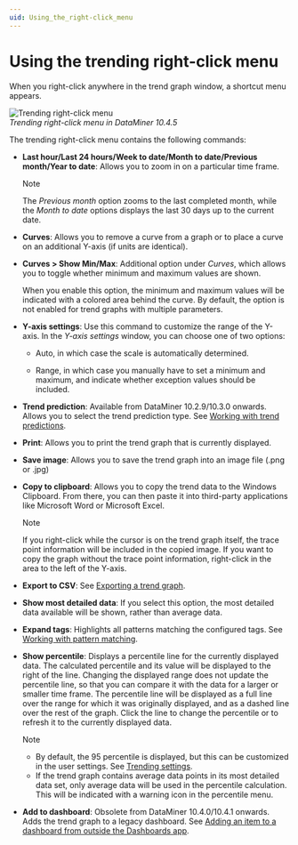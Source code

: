 ```yaml
---
uid: Using_the_right-click_menu
---
```


# Using the trending right-click menu

When you right-click anywhere in the trend graph window, a shortcut menu appears.

![Trending right-click menu](~/dataminer/images/Trending_Right-Click_Menu.png)<br>*Trending right-click menu in DataMiner 10.4.5*

The trending right-click menu contains the following commands:

- **Last hour/Last 24 hours/Week to date/Month to date/Previous month/Year to date**: Allows you to zoom in on a particular time frame.

  > [!NOTE]
  > The *Previous month* option zooms to the last completed month, while the *Month to date* options displays the last 30 days up to the current date.

- **Curves**: Allows you to remove a curve from a graph or to place a curve on an additional Y-axis (if units are identical).

- **Curves \> Show Min/Max**: Additional option under *Curves*, which allows you to toggle whether minimum and maximum values are shown.

  When you enable this option, the minimum and maximum values will be indicated with a colored area behind the curve. By default, the option is not enabled for trend graphs with multiple parameters.

- **Y-axis settings**: Use this command to customize the range of the Y-axis. In the *Y-axis settings* window, you can choose one of two options:

  - Auto, in which case the scale is automatically determined.

  - Range, in which case you manually have to set a minimum and maximum, and indicate whether exception values should be included.

- **Trend prediction**: Available from DataMiner 10.2.9/10.3.0 onwards. Allows you to select the trend prediction type. See [Working with trend predictions](xref:Working_with_trend_predictions).

- **Print**: Allows you to print the trend graph that is currently displayed.

- **Save image**: Allows you to save the trend graph into an image file (.png or .jpg)

- **Copy to clipboard**: Allows you to copy the trend data to the Windows Clipboard. From there, you can then paste it into third-party applications like Microsoft Word or Microsoft Excel.

  > [!NOTE]
  > If you right-click while the cursor is on the trend graph itself, the trace point information will be included in the copied image. If you want to copy the graph without the trace point information, right-click in the area to the left of the Y-axis.

- **Export to CSV**: See [Exporting a trend graph](xref:Exporting_a_trend_graph).

- **Show most detailed data**: If you select this option, the most detailed data available will be shown, rather than average data.

- **Expand tags**: Highlights all patterns matching the configured tags. See [Working with pattern matching](xref:Working_with_pattern_matching).

- **Show percentile**: Displays a percentile line for the currently displayed data. The calculated percentile and its value will be displayed to the right of the line. Changing the displayed range does not update the percentile line, so that you can compare it with the data for a larger or smaller time frame. The percentile line will be displayed as a full line over the range for which it was originally displayed, and as a dashed line over the rest of the graph. Click the line to change the percentile or to refresh it to the currently displayed data.

  > [!NOTE]
  > - By default, the 95 percentile is displayed, but this can be customized in the user settings. See [Trending settings](xref:User_settings#trending-settings).
  > - If the trend graph contains average data points in its most detailed data set, only average data will be used in the percentile calculation. This will be indicated with a warning icon in the percentile menu.

- **Add to dashboard**: Obsolete from DataMiner 10.4.0/10.4.1 onwards. Adds the trend graph to a legacy dashboard. See [Adding an item to a dashboard from outside the Dashboards app](xref:Adding_an_item_to_a_dashboard_from_outside_the_Dashboards_app).
